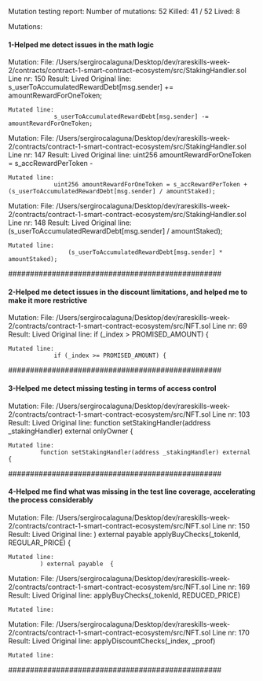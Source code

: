 Mutation testing report:
Number of mutations:    52
Killed:                 41 / 52
Lived: 8

Mutations:
#### 1-Helped me detect issues in the math logic
Mutation:
    File: /Users/sergirocalaguna/Desktop/dev/rareskills-week-2/contracts/contract-1-smart-contract-ecosystem/src/StakingHandler.sol
    Line nr: 150
    Result: Lived
    Original line:
                 s_userToAccumulatedRewardDebt[msg.sender] += amountRewardForOneToken;

    Mutated line:
                 s_userToAccumulatedRewardDebt[msg.sender] -= amountRewardForOneToken;

Mutation:
    File: /Users/sergirocalaguna/Desktop/dev/rareskills-week-2/contracts/contract-1-smart-contract-ecosystem/src/StakingHandler.sol
    Line nr: 147
    Result: Lived
    Original line:
                 uint256 amountRewardForOneToken = s_accRewardPerToken -

    Mutated line:
                 uint256 amountRewardForOneToken = s_accRewardPerToken + (s_userToAccumulatedRewardDebt[msg.sender] / amountStaked);


Mutation:
    File: /Users/sergirocalaguna/Desktop/dev/rareskills-week-2/contracts/contract-1-smart-contract-ecosystem/src/StakingHandler.sol
    Line nr: 148
    Result: Lived
    Original line:
                     (s_userToAccumulatedRewardDebt[msg.sender] / amountStaked);

    Mutated line:
                     (s_userToAccumulatedRewardDebt[msg.sender] * amountStaked);

#################################################

#### 2-Helped me detect issues in the discount limitations, and helped me to make it more restrictive
Mutation:
    File: /Users/sergirocalaguna/Desktop/dev/rareskills-week-2/contracts/contract-1-smart-contract-ecosystem/src/NFT.sol
    Line nr: 69
    Result: Lived
    Original line:
                 if (_index > PROMISED_AMOUNT) {

    Mutated line:
                 if (_index >= PROMISED_AMOUNT) {

#################################################

#### 3-Helped me detect missing testing in terms of access control

Mutation:
    File: /Users/sergirocalaguna/Desktop/dev/rareskills-week-2/contracts/contract-1-smart-contract-ecosystem/src/NFT.sol
    Line nr: 103
    Result: Lived
    Original line:
             function setStakingHandler(address _stakingHandler) external onlyOwner {

    Mutated line:
             function setStakingHandler(address _stakingHandler) external  {
#################################################

#### 4-Helped me find what was missing in the test line coverage, accelerating the process considerably 

Mutation:
    File: /Users/sergirocalaguna/Desktop/dev/rareskills-week-2/contracts/contract-1-smart-contract-ecosystem/src/NFT.sol
    Line nr: 150
    Result: Lived
    Original line:
             ) external payable applyBuyChecks(_tokenId, REGULAR_PRICE) {

    Mutated line:
             ) external payable  {


Mutation:
    File: /Users/sergirocalaguna/Desktop/dev/rareskills-week-2/contracts/contract-1-smart-contract-ecosystem/src/NFT.sol
    Line nr: 169
    Result: Lived
    Original line:
                 applyBuyChecks(_tokenId, REDUCED_PRICE)

    Mutated line: 
                 

Mutation:
    File: /Users/sergirocalaguna/Desktop/dev/rareskills-week-2/contracts/contract-1-smart-contract-ecosystem/src/NFT.sol
    Line nr: 170
    Result: Lived
    Original line:
                 applyDiscountChecks(_index, _proof)

    Mutated line:

#################################################
